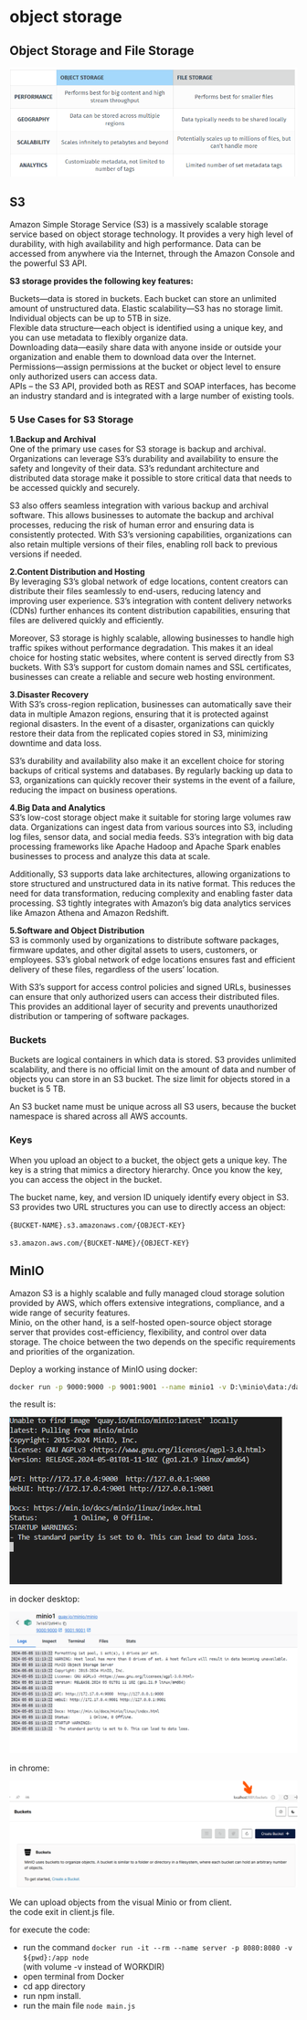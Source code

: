 # object storage

## Object Storage and File Storage

![table][def4]

## S3

Amazon Simple Storage Service (S3) is a massively scalable storage service based on object storage technology. It provides a very high level of durability, with high availability and high performance. Data can be accessed from anywhere via the Internet, through the Amazon Console and the powerful S3 API.

**S3 storage provides the following key features:**

Buckets—data is stored in buckets. Each bucket can store an unlimited amount of unstructured data.
Elastic scalability—S3 has no storage limit. Individual objects can be up to 5TB in size.\
Flexible data structure—each object is identified using a unique key, and you can use metadata to flexibly organize data.\
Downloading data—easily share data with anyone inside or outside your organization and enable them to download data over the Internet.
Permissions—assign permissions at the bucket or object level to ensure only authorized users can access data.\
APIs – the S3 API, provided both as REST and SOAP interfaces, has become an industry standard and is integrated with a large number of existing tools.

### 5 Use Cases for S3 Storage

**1.Backup and Archival**\
One of the primary use cases for S3 storage is backup and archival. Organizations can leverage S3’s durability and availability to ensure the safety and longevity of their data. S3’s redundant architecture and distributed data storage make it possible to store critical data that needs to be accessed quickly and securely.

S3 also offers seamless integration with various backup and archival software. This allows businesses to automate the backup and archival processes, reducing the risk of human error and ensuring data is consistently protected. With S3’s versioning capabilities, organizations can also retain multiple versions of their files, enabling roll back to previous versions if needed.

**2.Content Distribution and Hosting**\
By leveraging S3’s global network of edge locations, content creators can distribute their files seamlessly to end-users, reducing latency and improving user experience. S3’s integration with content delivery networks (CDNs) further enhances its content distribution capabilities, ensuring that files are delivered quickly and efficiently.

Moreover, S3 storage is highly scalable, allowing businesses to handle high traffic spikes without performance degradation. This makes it an ideal choice for hosting static websites, where content is served directly from S3 buckets. With S3’s support for custom domain names and SSL certificates, businesses can create a reliable and secure web hosting environment.

**3.Disaster Recovery**\
With S3’s cross-region replication, businesses can automatically save their data in multiple Amazon regions, ensuring that it is protected against regional disasters. In the event of a disaster, organizations can quickly restore their data from the replicated copies stored in S3, minimizing downtime and data loss.

S3’s durability and availability also make it an excellent choice for storing backups of critical systems and databases. By regularly backing up data to S3, organizations can quickly recover their systems in the event of a failure, reducing the impact on business operations.

**4.Big Data and Analytics**\
S3’s low-cost storage object make it suitable for storing large volumes raw data. Organizations can ingest data from various sources into S3, including log files, sensor data, and social media feeds. S3’s integration with big data processing frameworks like Apache Hadoop and Apache Spark enables businesses to process and analyze this data at scale.

Additionally, S3 supports data lake architectures, allowing organizations to store structured and unstructured data in its native format. This reduces the need for data transformation, reducing complexity and enabling faster data processing. S3 tightly integrates with Amazon’s big data analytics services like Amazon Athena and Amazon Redshift.

**5.Software and Object Distribution**\
S3 is commonly used by organizations to distribute software packages, firmware updates, and other digital assets to users, customers, or employees. S3’s global network of edge locations ensures fast and efficient delivery of these files, regardless of the users’ location.

With S3’s support for access control policies and signed URLs, businesses can ensure that only authorized users can access their distributed files. This provides an additional layer of security and prevents unauthorized distribution or tampering of software packages.

### Buckets

Buckets are logical containers in which data is stored. S3 provides unlimited scalability, and there is no official limit on the amount of data and number of objects you can store in an S3 bucket. The size limit for objects stored in a bucket is 5 TB.

An S3 bucket name must be unique across all S3 users, because the bucket namespace is shared across all AWS accounts.

### Keys

When you upload an object to a bucket, the object gets a unique key. The key is a string that mimics a directory hierarchy. Once you know the key, you can access the object in the bucket.

The bucket name, key, and version ID uniquely identify every object in S3. S3 provides two URL structures you can use to directly access an object:

`{BUCKET-NAME}.s3.amazonaws.com/{OBJECT-KEY}`

`s3.amazon.aws.com/{BUCKET-NAME}/{OBJECT-KEY}`

## MinIO

Amazon S3 is a highly scalable and fully managed cloud storage solution provided by AWS, which offers extensive integrations, compliance, and a wide range of security features.\
 Minio, on the other hand, is a self-hosted open-source object storage server that provides cost-efficiency, flexibility, and control over data storage. The choice between the two depends on the specific requirements and priorities of the organization.

Deploy a working instance of MinIO using docker:

```bash
docker run -p 9000:9000 -p 9001:9001 --name minio1 -v D:\minio\data:/data -e "MINIO_ROOT_USER=ROOTUSER" -e "MINIO_ROOT_PASSWORD=CHANGEME123" quay.io/minio/minio server /data --console-address ":9001"
```

the result is:

![terminal][def3]

in docker desktop:

![docker-desktop][def2]

in chrome:

![in_chrome][def]

[def]: ./assets/9001.png
[def2]: ./assets/docker-minIO.png
[def3]: ./assets/docker-terminal.png
[def4]: ./assets/table_diff.png

We can upload objects from the visual Minio or from client.\
the code exit in client.js file.

for execute the code:

- run the command `docker run -it --rm --name server -p 8080:8080 -v ${pwd}:/app node`\
(with volume -v instead of WORKDIR)
- open terminal from Docker
- cd app directory
- run npm install.
- run the main file `node main.js`
